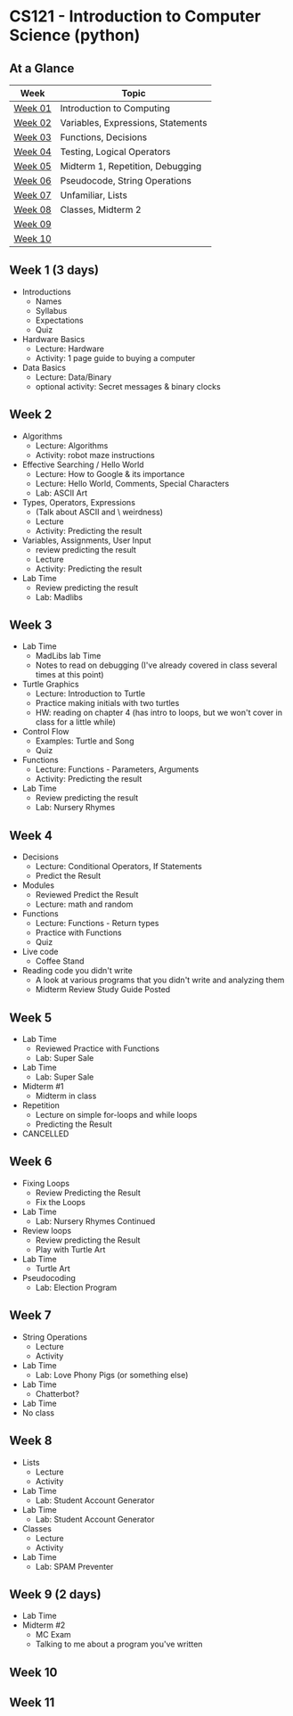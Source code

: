 # CS121 - Introduction to Computer Science (python)

## At a Glance

| Week                | Topic
|---------------------|-----------------------------------------
| [Week 01](#week-1)  | Introduction to Computing
| [Week 02](#week-2)  | Variables, Expressions, Statements
| [Week 03](#week-3)  | Functions, Decisions
| [Week 04](#week-4)  | Testing, Logical Operators
| [Week 05](#week-5)  | Midterm 1, Repetition, Debugging
| [Week 06](#week-6)  | Pseudocode, String Operations
| [Week 07](#week-7)  | Unfamiliar, Lists
| [Week 08](#week-8)  | Classes, Midterm 2
| [Week 09](#week-9)  |
| [Week 10](#week-10) |

## Week 1 (3 days)
- Introductions
  + Names
  + Syllabus
  + Expectations
  + Quiz
- Hardware Basics
  + Lecture: Hardware
  + Activity: 1 page guide to buying a computer
- Data Basics
  + Lecture: Data/Binary
  + optional activity: Secret messages & binary clocks

## Week 2
- Algorithms
  + Lecture: Algorithms
  + Activity: robot maze instructions
- Effective Searching / Hello World
  + Lecture: How to Google & its importance
  + Lecture: Hello World, Comments, Special Characters
  + Lab: ASCII Art
- Types, Operators, Expressions
  + (Talk about ASCII and \\ weirdness)
  + Lecture
  + Activity: Predicting the result
- Variables, Assignments, User Input
  + review predicting the result
  + Lecture
  + Activity: Predicting the result
- Lab Time
  + Review predicting the result
  + Lab: Madlibs

## Week 3
- Lab Time
  + MadLibs lab Time
  + Notes to read on debugging (I've already covered in class several times at this point)
- Turtle Graphics
  - Lecture: Introduction to Turtle
  - Practice making initials with two turtles
  - HW: reading on chapter 4 (has intro to loops, but we won't cover in class for a little while)
- Control Flow
  + Examples: Turtle and Song
  + Quiz
- Functions
  + Lecture: Functions - Parameters, Arguments
  + Activity: Predicting the result
- Lab Time
  + Review predicting the result
  + Lab: Nursery Rhymes

## Week 4
- Decisions
  + Lecture: Conditional Operators, If Statements
  + Predict the Result
- Modules
  + Reviewed Predict the Result
  + Lecture: math and random
- Functions
  + Lecture: Functions - Return types
  + Practice with Functions
  + Quiz
- Live code
  + Coffee Stand
- Reading code you didn't write
  + A look at various programs that you didn't write and analyzing them
  + Midterm Review Study Guide Posted

## Week 5
- Lab Time
  + Reviewed Practice with Functions
  + Lab: Super Sale
- Lab Time
  + Lab: Super Sale
- Midterm \#1
  + Midterm in class
- Repetition
  + Lecture on simple for-loops and while loops
  + Predicting the Result
- CANCELLED

## Week 6
- Fixing Loops
  + Review Predicting the Result
  + Fix the Loops
- Lab Time
  + Lab: Nursery Rhymes Continued
- Review loops
  + Review predicting the Result
  + Play with Turtle Art
- Lab Time
  + Turtle Art
- Pseudocoding
  + Lab: Election Program

## Week 7
- String Operations
  + Lecture
  + Activity
- Lab Time
  + Lab: Love Phony Pigs (or something else)
- Lab Time
  + Chatterbot?
- Lab Time
- No class

## Week 8
- Lists
  + Lecture
  + Activity
- Lab Time
  + Lab: Student Account Generator
- Lab Time
  + Lab: Student Account Generator
- Classes
  + Lecture
  + Activity
- Lab Time
  + Lab: SPAM Preventer

## Week 9 (2 days)
- Lab Time
- Midterm \#2
  + MC Exam
  + Talking to me about a program you've written

## Week 10

## Week 11
